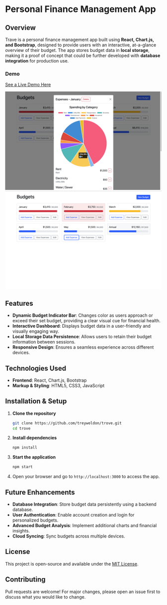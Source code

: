 # Personal Finance Management App

## Overview
Trave is a personal finance management app built using **React, Chart.js, and Bootstrap**, designed to provide users with an interactive, at-a-glance overview of their budget. The app stores budget data in **local storage**, making it a proof of concept that could be further developed with **database integration** for production use.

### Demo
[See a Live Demo Here](https://treyweldon.github.io/Trove/)  

![Spending Breakdown](https://github.com/treyweldon/Trove/blob/main/public/budgets.png)  
![Home Page](https://github.com/treyweldon/Trove/blob/main/public/budgets2.png)  

## Features
- **Dynamic Budget Indicator Bar**: Changes color as users approach or exceed their set budget, providing a clear visual cue for financial health.
- **Interactive Dashboard**: Displays budget data in a user-friendly and visually engaging way.
- **Local Storage Data Persistence**: Allows users to retain their budget information between sessions.
- **Responsive Design**: Ensures a seamless experience across different devices.

## Technologies Used
- **Frontend**: React, Chart.js, Bootstrap
- **Markup & Styling**: HTML5, CSS3, JavaScript

## Installation & Setup
1. **Clone the repository**
   ```sh
   git clone https://github.com/treyweldon/trove.git
   cd trove
   ```
2. **Install dependencies**
   ```sh
   npm install
   ```
3. **Start the application**
   ```sh
   npm start
   ```
4. Open your browser and go to `http://localhost:3000` to access the app.

## Future Enhancements
- **Database Integration**: Store budget data persistently using a backend database.
- **User Authentication**: Enable account creation and login for personalized budgets.
- **Advanced Budget Analysis**: Implement additional charts and financial insights.
- **Cloud Syncing**: Sync budgets across multiple devices.

## License
This project is open-source and available under the [MIT License](LICENSE).

## Contributing
Pull requests are welcome! For major changes, please open an issue first to discuss what you would like to change.

